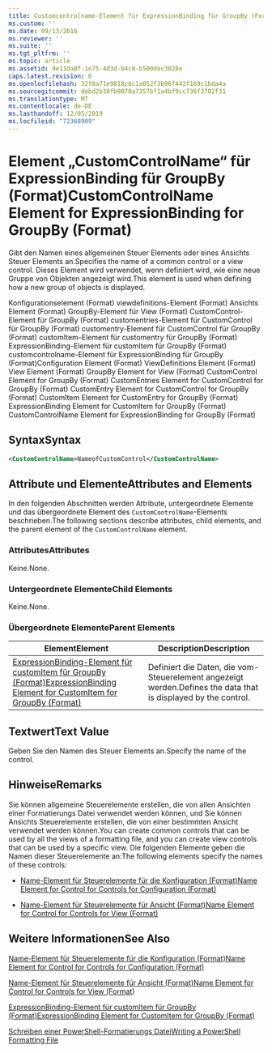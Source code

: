 ```yaml
---
title: Customcontrolname-Element für ExpressionBinding für GroupBy (Format) | Microsoft-Dokumentation
ms.custom: ''
ms.date: 09/13/2016
ms.reviewer: ''
ms.suite: ''
ms.tgt_pltfrm: ''
ms.topic: article
ms.assetid: 9e11da8f-1e75-4d3d-b4c8-b500dec3028e
caps.latest.revision: 6
ms.openlocfilehash: 32f8a71e9818c8c1a052f3b96f442f169c1bda4a
ms.sourcegitcommit: debd2b38fb8070a7357bf1a4bf9cc736f3702f31
ms.translationtype: MT
ms.contentlocale: de-DE
ms.lasthandoff: 12/05/2019
ms.locfileid: "72368909"
---
```

# <a name="customcontrolname-element-for-expressionbinding-for-groupby-format"></a><span data-ttu-id="67cec-102">Element „CustomControlName“ für ExpressionBinding für GroupBy (Format)</span><span class="sxs-lookup"><span data-stu-id="67cec-102">CustomControlName Element for ExpressionBinding for GroupBy (Format)</span></span>

<span data-ttu-id="67cec-103">Gibt den Namen eines allgemeinen Steuer Elements oder eines Ansichts Steuer Elements an.</span><span class="sxs-lookup"><span data-stu-id="67cec-103">Specifies the name of a common control or a view control.</span></span> <span data-ttu-id="67cec-104">Dieses Element wird verwendet, wenn definiert wird, wie eine neue Gruppe von Objekten angezeigt wird.</span><span class="sxs-lookup"><span data-stu-id="67cec-104">This element is used when defining how a new group of objects is displayed.</span></span>

<span data-ttu-id="67cec-105">Konfigurationselement (Format) viewdefinitions-Element (Format) Ansichts Element (Format) GroupBy-Element für View (Format) CustomControl-Element für GroupBy (Format) customentries-Element für CustomControl für GroupBy (Format) customentry-Element für CustomControl für GroupBy (Format) customItem-Element für customentry für GroupBy (Format) ExpressionBinding-Element für customItem für GroupBy (Format) customcontrolname-Element für ExpressionBinding für GroupBy (Format)</span><span class="sxs-lookup"><span data-stu-id="67cec-105">Configuration Element (Format) ViewDefinitions Element (Format) View Element (Format) GroupBy Element for View (Format) CustomControl Element for GroupBy (Format) CustomEntries Element for CustomControl for GroupBy (Format) CustomEntry Element for CustomControl for GroupBy (Format) CustomItem Element for CustomEntry for GroupBy (Format) ExpressionBinding Element for CustomItem for GroupBy (Format) CustomControlName Element for ExpressionBinding for GroupBy (Format)</span></span>

## <a name="syntax"></a><span data-ttu-id="67cec-106">Syntax</span><span class="sxs-lookup"><span data-stu-id="67cec-106">Syntax</span></span>

```xml
<CustomControlName>NameofCustomControl</CustomControlName>
```

## <a name="attributes-and-elements"></a><span data-ttu-id="67cec-107">Attribute und Elemente</span><span class="sxs-lookup"><span data-stu-id="67cec-107">Attributes and Elements</span></span>

<span data-ttu-id="67cec-108">In den folgenden Abschnitten werden Attribute, untergeordnete Elemente und das übergeordnete Element des `CustomControlName`-Elements beschrieben.</span><span class="sxs-lookup"><span data-stu-id="67cec-108">The following sections describe attributes, child elements, and the parent element of the `CustomControlName` element.</span></span>

### <a name="attributes"></a><span data-ttu-id="67cec-109">Attributes</span><span class="sxs-lookup"><span data-stu-id="67cec-109">Attributes</span></span>

<span data-ttu-id="67cec-110">Keine.</span><span class="sxs-lookup"><span data-stu-id="67cec-110">None.</span></span>

### <a name="child-elements"></a><span data-ttu-id="67cec-111">Untergeordnete Elemente</span><span class="sxs-lookup"><span data-stu-id="67cec-111">Child Elements</span></span>

<span data-ttu-id="67cec-112">Keine.</span><span class="sxs-lookup"><span data-stu-id="67cec-112">None.</span></span>

### <a name="parent-elements"></a><span data-ttu-id="67cec-113">Übergeordnete Elemente</span><span class="sxs-lookup"><span data-stu-id="67cec-113">Parent Elements</span></span>

|<span data-ttu-id="67cec-114">Element</span><span class="sxs-lookup"><span data-stu-id="67cec-114">Element</span></span>|<span data-ttu-id="67cec-115">Description</span><span class="sxs-lookup"><span data-stu-id="67cec-115">Description</span></span>|
|-------------|-----------------|
|[<span data-ttu-id="67cec-116">ExpressionBinding-Element für customItem für GroupBy (Format)</span><span class="sxs-lookup"><span data-stu-id="67cec-116">ExpressionBinding Element for CustomItem for GroupBy (Format)</span></span>](./expressionbinding-element-for-customitem-for-groupby-format.md)|<span data-ttu-id="67cec-117">Definiert die Daten, die vom-Steuerelement angezeigt werden.</span><span class="sxs-lookup"><span data-stu-id="67cec-117">Defines the data that is displayed by the control.</span></span>|

## <a name="text-value"></a><span data-ttu-id="67cec-118">Textwert</span><span class="sxs-lookup"><span data-stu-id="67cec-118">Text Value</span></span>

<span data-ttu-id="67cec-119">Geben Sie den Namen des Steuer Elements an.</span><span class="sxs-lookup"><span data-stu-id="67cec-119">Specify the name of the control.</span></span>

## <a name="remarks"></a><span data-ttu-id="67cec-120">Hinweise</span><span class="sxs-lookup"><span data-stu-id="67cec-120">Remarks</span></span>

<span data-ttu-id="67cec-121">Sie können allgemeine Steuerelemente erstellen, die von allen Ansichten einer Formatierungs Datei verwendet werden können, und Sie können Ansichts Steuerelemente erstellen, die von einer bestimmten Ansicht verwendet werden können.</span><span class="sxs-lookup"><span data-stu-id="67cec-121">You can create common controls that can be used by all the views of a formatting file, and you can create view controls that can be used by a specific view.</span></span> <span data-ttu-id="67cec-122">Die folgenden Elemente geben die Namen dieser Steuerelemente an:</span><span class="sxs-lookup"><span data-stu-id="67cec-122">The following elements specify the names of these controls:</span></span>

- [<span data-ttu-id="67cec-123">Name-Element für Steuerelemente für die Konfiguration (Format)</span><span class="sxs-lookup"><span data-stu-id="67cec-123">Name Element for Control for Controls for Configuration (Format)</span></span>](./name-element-for-control-for-controls-for-configuration-format.md)

- [<span data-ttu-id="67cec-124">Name-Element für Steuerelemente für Ansicht (Format)</span><span class="sxs-lookup"><span data-stu-id="67cec-124">Name Element for Control for Controls for View (Format)</span></span>](./name-element-for-control-for-controls-for-view-format.md)

## <a name="see-also"></a><span data-ttu-id="67cec-125">Weitere Informationen</span><span class="sxs-lookup"><span data-stu-id="67cec-125">See Also</span></span>

[<span data-ttu-id="67cec-126">Name-Element für Steuerelemente für die Konfiguration (Format)</span><span class="sxs-lookup"><span data-stu-id="67cec-126">Name Element for Control for Controls for Configuration (Format)</span></span>](./name-element-for-control-for-controls-for-configuration-format.md)

[<span data-ttu-id="67cec-127">Name-Element für Steuerelemente für Ansicht (Format)</span><span class="sxs-lookup"><span data-stu-id="67cec-127">Name Element for Control for Controls for View (Format)</span></span>](./name-element-for-control-for-controls-for-view-format.md)

[<span data-ttu-id="67cec-128">ExpressionBinding-Element für customItem für GroupBy (Format)</span><span class="sxs-lookup"><span data-stu-id="67cec-128">ExpressionBinding Element for CustomItem for GroupBy (Format)</span></span>](./expressionbinding-element-for-customitem-for-groupby-format.md)

[<span data-ttu-id="67cec-129">Schreiben einer PowerShell-Formatierungs Datei</span><span class="sxs-lookup"><span data-stu-id="67cec-129">Writing a PowerShell Formatting File</span></span>](./writing-a-powershell-formatting-file.md)
